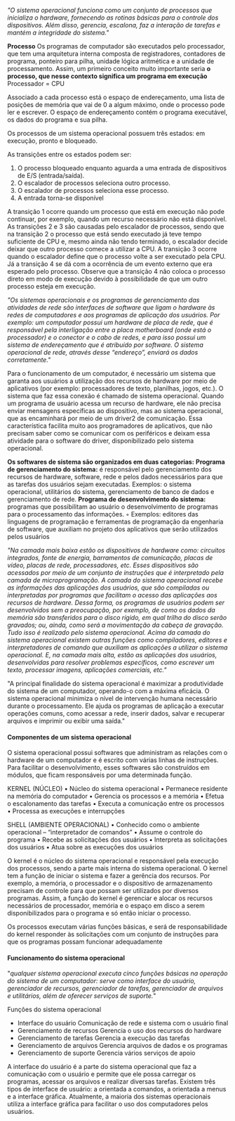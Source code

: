 *"O sistema operacional funciona como um conjunto de processos que inicializa o hardware, fornecendo as rotinas básicas para o controle dos dispositivos. Além disso, gerencia, escalona, faz a interação de tarefas e mantém a integridade do sistema."*

**Processo** Os programas de computador são executados pelo processador, que tem uma arquitetura interna composta de registradores, contadores de programa, ponteiro para pilha, unidade lógica aritmética e a unidade de processamento. Assim, um primeiro conceito muito importante seria **o processo, que nesse contexto significa um programa em execução**
Processador = CPU

Associado a cada processo está o espaço de endereçamento, uma lista de posições de memória que vai de 0 a algum máximo, onde o processo pode ler e escrever. O espaço de endereçamento contém o programa executável, os dados do programa e sua pilha.

Os processos de um sistema operacional possuem três estados: em execução, pronto e bloqueado.

As transições entre os estados podem ser: 
1. O processo bloqueado enquanto aguarda a uma entrada de dispositivos de E/S (entrada/saída). 
2. O escalador de processos seleciona outro processo. 
3. O escalador de processos seleciona esse processo. 
4. A entrada torna-se disponível

A transição 1 ocorre quando um processo que está em execução não pode continuar, por exemplo, quando um recurso necessário não está disponível. As transições 2 e 3 são causadas pelo escalador de processos, sendo que na transição 2 o processo que está sendo executado já teve tempo suficiente de CPU e, mesmo ainda não tendo terminado, o escalador decide deixar que outro processo comece a utilizar a CPU. A transição 3 ocorre quando o escalador define que o processo volte a ser executado pela CPU. Já a transição 4 se dá com a ocorrência de um evento externo que era esperado pelo processo. Observe que a transição 4 não coloca o processo direto em modo de execução devido à possibilidade de que um outro processo esteja em execução.

*"Os sistemas operacionais e os programas de gerenciamento das atividades de rede são interfaces de software que ligam o hardware às redes de computadores e aos programas de aplicação dos usuários. Por exemplo: um computador possui um hardware de placa de rede, que é responsável pela interligação entre a placa motherboard (onde está o processador) e o conector e o cabo de redes, e para isso possui um sistema de endereçamento que é atribuído por software. O sistema operacional de rede, através desse “endereço”, enviará os dados corretamente."*

Para o funcionamento de um computador, é necessário um sistema que garanta aos usuários a utilização dos recursos de hardware por meio de aplicativos (por exemplo: processadores de texto, planilhas, jogos, etc.). O sistema que faz essa conexão é chamado de sistema operacional. Quando um programa de usuário acessa um recurso de hardware, ele não precisa enviar mensagens específicas ao dispositivo, mas ao sistema operacional, que as encaminhará por meio de um driver2 de comunicação. Essa característica facilita muito aos programadores de aplicativos, que não precisam saber como se comunicar com os periféricos e deixam essa atividade para o software do driver, disponibilizado pelo sistema operacional.

**Os softwares de sistema são organizados em duas categorias:** 
**Programa de gerenciamento do sistema:** é responsável pelo gerenciamento dos recursos de hardware, software, rede e pelos dados necessários para que as tarefas dos usuários sejam executadas. Exemplos: o sistema operacional, utilitários do sistema, gerenciamento de banco de dados e gerenciamento de rede.
**Programa de desenvolvimento do sistema:**  programas que possibilitam ao usuário o desenvolvimento de programas para o processamento das informações. ◦ Exemplos: editores das linguagens de programação e ferramentas de programação da engenharia de software, que auxiliam no projeto dos aplicativos que serão utilizados pelos usuários

*"Na camada mais baixa estão os dispositivos de hardware como: circuitos integrados, fonte de energia, barramentos de comunicação, placas de vídeo, placas de rede, processadores, etc. Esses dispositivos são acessados por meio de um conjunto de instruções que é interpretado pela camada de microprogramação. A camada do sistema operacional recebe as informações das aplicações dos usuários, que são compiladas ou interpretadas por programas que facilitam o acesso das aplicações aos recursos de hardware. Dessa forma, os programas de usuários podem ser desenvolvidos sem a preocupação, por exemplo, de como os dados da memória são transferidos para o disco rígido, em qual trilha do disco serão gravados; ou, ainda, como será a movimentação da cabeça de gravação. Tudo isso é realizado pelo sistema operacional. Acima da camada do sistema operacional existem outras funções como compiladores, editores e interpretadores de comando que auxiliam as aplicações a utilizar o sistema operacional. E, na camada mais alta, estão as aplicações dos usuários, desenvolvidas para resolver problemas específicos, como escrever um texto, processar imagens, aplicações comerciais, etc."*

"A principal finalidade do sistema operacional é maximizar a produtividade do sistema de um computador, operando-o com a máxima eficácia. O sistema operacional minimiza o nível de intervenção humana necessário durante o processamento. Ele ajuda os programas de aplicação a executar operações comuns, como acessar a rede, inserir dados, salvar e recuperar arquivos e imprimir ou exibir uma saída."

#### Componentes de um sistema operacional
O sistema operacional possui softwares que administram as relações com o hardware de um computador e é escrito com várias linhas de instruções. Para facilitar o desenvolvimento, esses softwares são construídos em módulos, que ficam responsáveis por uma determinada função.


KERNEL (NÚCLEO) 
• Núcleo do sistema operacional
• Permanece residente na memória do computador
• Gerencia os processos e a memória
• Efetua o escalonamento das tarefas
• Executa a comunicação entre os processos
• Processa as execuções e interrupções

SHELL (AMBIENTE OPERACIONAL)
• Conhecido como o ambiente operacional –
“interpretador de comandos”
• Assume o controle do programa
• Recebe as solicitações dos usuários
• Interpreta as solicitações dos usuários
• Atua sobre as execuções dos usuários

O kernel é o núcleo do sistema operacional e responsável pela execução dos processos, sendo a parte mais interna do sistema operacional. O kernel tem a função de iniciar o sistema e fazer a gerência dos recursos. Por exemplo, a memória, o processador e o dispositivo de armazenamento precisam de controle para que possam ser utilizados por diversos programas. Assim, a função do kernel é gerenciar e alocar os recursos necessários de processador, memória e o espaço em disco a serem disponibilizados para o programa e só então iniciar o processo.

Os processos executam várias funções básicas, e será de responsabilidade do kernel responder às solicitações com um conjunto de instruções para que os programas possam funcionar adequadamente

#### Funcionamento do sistema operacional 
"*qualquer sistema operacional executa cinco funções básicas na operação do sistema de um computador: serve como interface do usuário, gerenciador de recursos, gerenciador de tarefas, gerenciador de arquivos e utilitários, além de oferecer serviços de suporte.*"

Funções do sistema operacional 
- Interface do usuário Comunicação de rede e sistema com o usuário final
- Gerenciamento de recursos Gerencia o uso dos recursos do hardware
- Gerenciamento de tarefas Gerencia a execução das tarefas
- Gerenciamento de arquivos Gerencia arquivos de dados e os programas
- Gerenciamento de suporte Gerencia vários serviços de apoio

A interface do usuário é a parte do sistema operacional que faz a comunicação com o usuário e permite que ele possa carregar os programas, acessar os arquivos e realizar diversas tarefas. Existem três tipos de interface de usuário: a orientada a comandos, a orientada a menus e a interface gráfica. Atualmente, a maioria dos sistemas operacionais utiliza a interface gráfica para facilitar o uso dos computadores pelos usuários.